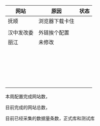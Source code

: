 | 网站       | 原因           | 状态 |
| ---------- | -------------- | ---- |
| 抚顺       | 浏览器下载卡住 |      |
|            |                |      |
| 汉中发改委 | 外链挨个配置   |      |
| 丽江       | 未修改         |      |
|            |                |      |
|            |                |      |
|            |                |      |
|            |                |      |
|            |                |      |
|            |                |      |
|            |                |      |
|            |                |      |
|            |                |      |
|            |                |      |
|            |                |      |
|            |                |      |
|            |                |      |
|            |                |      |
|            |                |      |
|            |                |      |
|            |                |      |
|            |                |      |
|            |                |      |
|            |                |      |
|            |                |      |

本周配置完成网站数， 

目前完成的网站总数， 

目前已经采集的数据量条数，正式库和测试库





